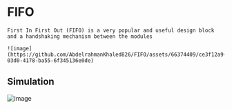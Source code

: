 # FIFO
    First In First Out (FIFO) is a very popular and useful design block and a handshaking mechanism between the modules

    ![image](https://github.com/AbdelrahmanKhaled826/FIFO/assets/66374409/ce3f12a9-03d0-4178-ba55-6f345136e0de)


## Simulation
![image](https://github.com/AbdelrahmanKhaled826/FIFO/assets/66374409/d8f8e14f-1c7a-4217-b1ab-87206ccbbcff)

